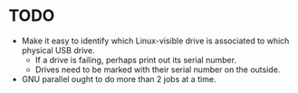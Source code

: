 # TODO

* Make it easy to identify which Linux-visible drive is associated to which physical USB drive.
	* If a drive is failing, perhaps print out its serial number.
	* Drives need to be marked with their serial number on the outside.
* GNU parallel ought to do more than 2 jobs at a time.

